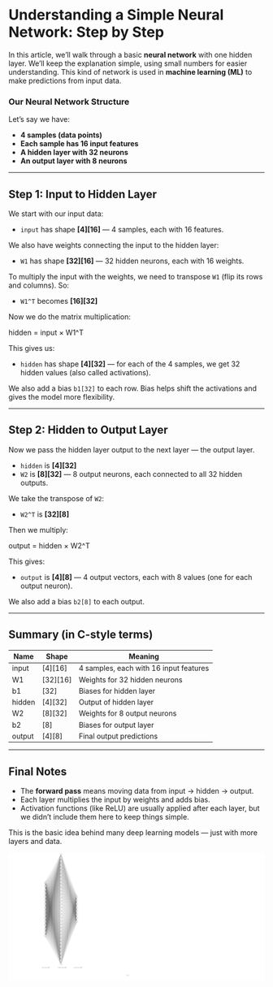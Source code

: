 # Understanding a Simple Neural Network: Step by Step

In this article, we’ll walk through a basic **neural network** with one hidden layer. We’ll keep the explanation simple, using small numbers for easier understanding. This kind of network is used in **machine learning (ML)** to make predictions from input data.

### Our Neural Network Structure

Let’s say we have:
- **4 samples (data points)**  
- **Each sample has 16 input features**
- **A hidden layer with 32 neurons**
- **An output layer with 8 neurons**

---

## Step 1: Input to Hidden Layer

We start with our input data:

- `input` has shape **[4][16]** — 4 samples, each with 16 features.

We also have weights connecting the input to the hidden layer:

- `W1` has shape **[32][16]** — 32 hidden neurons, each with 16 weights.

To multiply the input with the weights, we need to transpose `W1` (flip its rows and columns). So:

- `W1^T` becomes **[16][32]**

Now we do the matrix multiplication:

hidden = input × W1^T


This gives us:

- `hidden` has shape **[4][32]** — for each of the 4 samples, we get 32 hidden values (also called activations).

We also add a bias `b1[32]` to each row. Bias helps shift the activations and gives the model more flexibility.

---

## Step 2: Hidden to Output Layer

Now we pass the hidden layer output to the next layer — the output layer.

- `hidden` is **[4][32]**
- `W2` is **[8][32]** — 8 output neurons, each connected to all 32 hidden outputs.

We take the transpose of `W2`:

- `W2^T` is **[32][8]**

Then we multiply:

output = hidden × W2^T


This gives:

- `output` is **[4][8]** — 4 output vectors, each with 8 values (one for each output neuron).

We also add a bias `b2[8]` to each output.

---

## Summary (in C-style terms)

| Name    | Shape     | Meaning                                 |
|---------|-----------|-----------------------------------------|
| input   | [4][16]   | 4 samples, each with 16 input features  |
| W1      | [32][16]  | Weights for 32 hidden neurons           |
| b1      | [32]      | Biases for hidden layer                 |
| hidden  | [4][32]   | Output of hidden layer                  |
| W2      | [8][32]   | Weights for 8 output neurons            |
| b2      | [8]       | Biases for output layer                 |
| output  | [4][8]    | Final output predictions                |

---

## Final Notes

- The **forward pass** means moving data from input → hidden → output.
- Each layer multiplies the input by weights and adds bias.
- Activation functions (like ReLU) are usually applied after each layer, but we didn’t include them here to keep things simple.

This is the basic idea behind many deep learning models — just with more layers and data.


![NN](https://github.com/KHAAdotPK/MachineLearning/blob/main/nn.png)